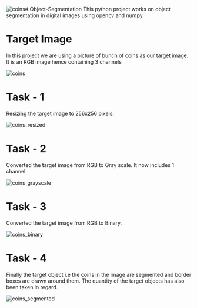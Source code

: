 ![coins](https://github.com/HussainSyed268/Object-Segmentation/assets/100157373/ae7f9750-59c0-4ab3-b3fd-3d04c93ab0c1)# Object-Segmentation
This python project works on object segmentation in digital images using opencv and numpy.

# Target Image
In this project we are using a picture of bunch of coins as our target image. It is an RGB image hence containing 3 channels

![coins](https://github.com/HussainSyed268/Object-Segmentation/assets/100157373/4236af47-fbc3-44d2-b6c7-af496fed0272)

# Task - 1
Resizing the target image to 256x256 pixels.

![coins_resized](https://github.com/HussainSyed268/Object-Segmentation/assets/100157373/59ad629e-bdcb-4353-8a74-0b8c4ec2334f)

# Task - 2
Converted the target image from RGB to Gray scale. It now includes 1 channel.

![coins_grayscale](https://github.com/HussainSyed268/Object-Segmentation/assets/100157373/a95bf465-b6e6-4724-b2f7-ec609e1e741e)

# Task - 3
Converted the target image from RGB to Binary.

![coins_binary](https://github.com/HussainSyed268/Object-Segmentation/assets/100157373/bf61d9bf-5248-4ecf-a7a9-12c4cb157ef8)

# Task - 4 
Finally the target object i.e the coins in the image are segmented and border boxes are drawn around them. The quantity of the target objects has also been taken in regard.

![coins_segmented](https://github.com/HussainSyed268/Object-Segmentation/assets/100157373/0467103b-595c-45b4-9d87-2df0959ab797)
